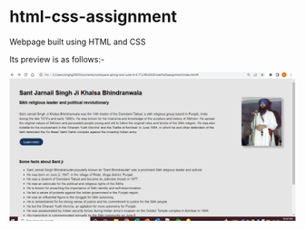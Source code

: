 # html-css-assignment
Webpage built using HTML and CSS

Its preview is as follows:-


![My Image](webpage_preview.JPG)
